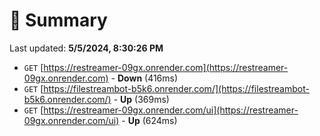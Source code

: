 # 📖 Summary
Last updated: **5/5/2024, 8:30:26 PM**

- `GET` [https://restreamer-09gx.onrender.com](https://restreamer-09gx.onrender.com) - **Down** (416ms)
- `GET` [https://filestreambot-b5k6.onrender.com/](https://filestreambot-b5k6.onrender.com/) - **Up** (369ms)
- `GET` [https://restreamer-09gx.onrender.com/ui](https://restreamer-09gx.onrender.com/ui) - **Up** (624ms)
